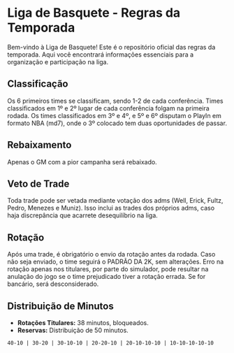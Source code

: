 # Liga de Basquete - Regras da Temporada

Bem-vindo à Liga de Basquete! Este é o repositório oficial das regras da temporada. Aqui você encontrará informações essenciais para a organização e participação na liga. 

## Classificação

Os 6 primeiros times se classificam, sendo 1-2 de cada conferência. Times classificados em 1º e 2º lugar de cada conferência folgam na primeira rodada. Os times classificados em 3º e 4º, e 5º e 6º disputam o PlayIn em formato NBA (md7), onde o 3º colocado tem duas oportunidades de passar.

## Rebaixamento

Apenas o GM com a pior campanha será rebaixado.

## Veto de Trade

Toda trade pode ser vetada mediante votação dos adms (Well, Erick, Fultz, Pedro, Menezes e Muniz). Isso inclui as trades dos próprios adms, caso haja discrepância que acarrete desequilíbrio na liga.

## Rotação

Após uma trade, é obrigatório o envio da rotação antes da rodada. Caso não seja enviado, o time seguirá o PADRÃO DA 2K, sem alterações. Erro na rotação apenas nos titulares, por parte do simulador, pode resultar na anulação do jogo se o time prejudicado tiver a rotação errada. Se for bancário, será desconsiderado.

## Distribuição de Minutos

- **Rotações Titulares:** 38 minutos, bloqueados.
- **Reservas:** Distribuição de 50 minutos.

```plaintext
40-10 | 30-20 | 30-10-10 | 20-20-10 | 20-10-10-10 | 10-10-10-10-10
